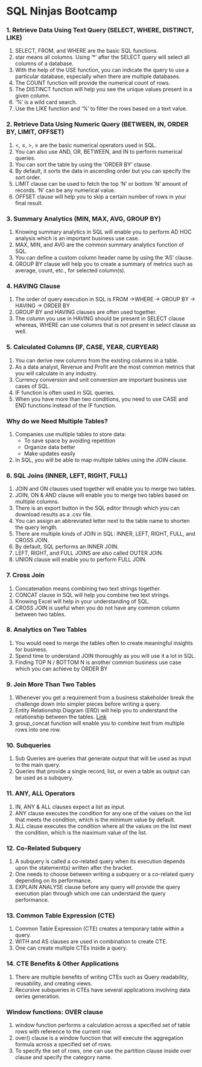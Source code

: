 # SQL Ninjas Bootcamp

### 1. Retrieve Data Using Text Query (SELECT, WHERE, DISTINCT, LIKE)
1. SELECT, FROM, and WHERE are the basic SQL functions.
2. star means all columns. Using ‘*’ after the SELECT query will select all columns of a database.
3. With the help of the USE function, you can indicate the query to use a particular database, especially when there are multiple databases.
4. The COUNT function will provide the numerical count of rows.
5. The DISTINCT function will help you see the unique values present in a given column.
6. ‘%’ is a wild card search.
7. Use the LIKE function and ‘%’ to filter the rows based on a text value.

### 2. Retrieve Data Using Numeric Query (BETWEEN, IN, ORDER BY, LIMIT, OFFSET)  
1. <, ≤, >, ≥ are the basic numerical operators used in SQL.
2. You can also use AND, OR, BETWEEN, and IN to perform numerical queries.
3. You can sort the table by using the ‘ORDER BY’ clause.
4. By default, it sorts the data in ascending order but you can specify the sort order.
5. LIMIT clause can be used to fetch the top ‘N’ or bottom ‘N’ amount of records. ‘N’ can be any numerical value.
6. OFFSET clause will help you to skip a certain number of rows in your final result.

### 3. Summary Analytics (MIN, MAX, AVG, GROUP BY)
1. Knowing summary analytics in SQL will enable you to perform AD HOC analysis which is an important business use case.
2. MAX, MIN, and AVG are the common summary analytics function of SQL.
3. You can define a custom column header name by using the ‘AS’ clause.
4. GROUP BY clause will help you to create a summary of metrics such as average, count, etc., for selected column(s).

### 4. HAVING Clause
1. The order of query execution in SQL is FROM →WHERE → GROUP BY → HAVING → ORDER BY
2. GROUP BY and HAVING clauses are often used together.
3. The column you use in HAVING should be present in SELECT clause whereas, WHERE can use columns that is not present in select clause as well.

### 5. Calculated Columns (IF, CASE, YEAR, CURYEAR)
1. You can derive new columns from the existing columns in a table.
2. As a data analyst, Revenue and Profit are the most common metrics that you will calculate in any industry.
3. Currency conversion and unit conversion are important business use cases of SQL.
4. IF function is often used in SQL queries.
5. When you have more than two conditions, you need to use CASE and END functions instead of the IF function.

### Why do we Need Multiple Tables?
1. Companies use multiple tables to store data:
   - To save space by avoiding repetition
   - Organize data better
   - Make updates easily
2. In SQL, you will be able to map multiple tables using the JOIN clause.

### 6. SQL Joins (INNER, LEFT, RIGHT, FULL)
1. JOIN and ON clauses used together will enable you to merge two tables.
2. JOIN, ON & AND clause will enable you to merge two tables based on multiple columns.
3. There is an export button in the SQL editor through which you can download results as a .csv file.
4. You can assign an abbreviated letter next to the table name to shorten the query length.
5. There are multiple kinds of JOIN in SQL: INNER, LEFT, RIGHT, FULL, and CROSS JOIN.
6. By default, SQL performs an INNER JOIN.
7. LEFT, RIGHT, and FULL JOINS are also called OUTER JOIN.
8. UNION clause will enable you to perform FULL JOIN.

### 7. Cross Join
1. Concatenation means combining two text strings together.
2. CONCAT clause in SQL will help you combine two text strings.
3. Knowing Excel will help in your understanding of SQL.
4. CROSS JOIN is useful when you do not have any common column between two tables.

### 8. Analytics on Two Tables
1. You would need to merge the tables often to create meaningful insights for business.
2. Spend time to understand JOIN thoroughly as you will use it a lot in SQL.
3. Finding TOP N / BOTTOM N is another common business use case which you can achieve by ORDER BY

### 9. Join More Than Two Tables
1. Whenever you get a requirement from a business stakeholder break the challenge down into simpler pieces before writing a query.
2. Entity Relationship Diagram (ERD) will help you to understand the relationship between the tables. [Link](https://dbdiagram.io/home)
3. group_concat function will enable you to combine text from multiple rows into one row.

### 10. Subqueries
1. Sub Queries are queries that generate output that will be used as input to the main query.
2. Queries that provide a single record, list, or even a table as output can be used as a subquery.

### 11. ANY, ALL Operators
1. IN, ANY & ALL clauses expect a list as input.
2. ANY clause executes the condition for any one of the values on the list that meets the condition, which is the minimum value by default.
3. ALL clause executes the condition where all the values on the list meet the condition, which is the maximum value of the list.

### 12. Co-Related Subquery
1. A subquery is called a co-related query when its execution depends upon the statement(s) written after the bracket.
2. One needs to choose between writing a subquery or a co-related query depending on its performance.
3. EXPLAIN ANALYSE clause before any query will provide the query execution plan through which one can understand the query performance.

### 13. Common Table Expression (CTE)
1. Common Table Expression (CTE) creates a temporary table within a query.
2. WITH and AS clauses are used in combination to create CTE.
3. One can create multiple CTEs inside a query.

### 14. CTE Benefits & Other Applications
1. There are multiple benefits of writing CTEs such as Query readability, reusability, and creating views.
2. Recursive subqueries in CTEs have several applications involving data series generation.



### Window functions: OVER clause  
1. window function performs a calculation across a specified set of table rows with reference to the current row.
2. over() clause is a window function that will execute the aggregation formula across a specified set of rows.
3. To specify the set of rows, one can use the partition clause inside over clause and specify the category name.
